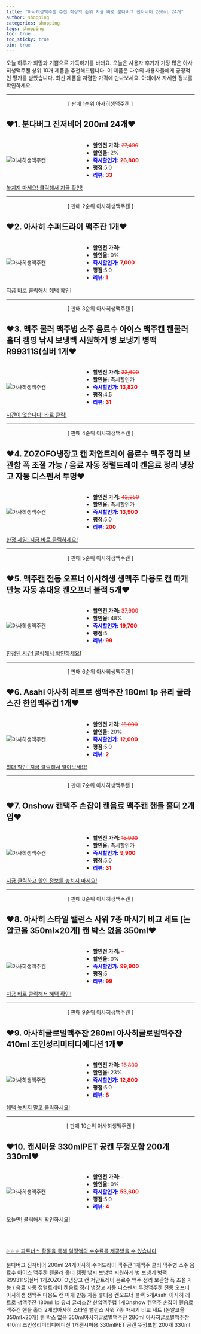 ```yaml
---
title: "아사히생맥주캔 추천 최상의 순위 지금 바로 분다버그 진저비어 200ml 24개"
author: shopping
categories: shopping
tags: shopping
toc: true
toc_sticky: true
pin: true
---
```

오늘 하루가 희망과 기쁨으로 가득하기를 바래요. 오늘은 사용자 후기가 가장 많은 아사히생맥주캔 상위 10개 제품을 추천해드립니다. 이 제품은 다수의 사용자들에게 긍정적인 평가를 받았습니다. 최신 제품을 저렴한 가격에 만나보세요. 아래에서 자세한 정보를 확인하세요.

---
<p class="toplist" style="margin: 0 auto; display: block; width: fit-content;">[ 판매 1순위 아사히생맥주캔 ]</p>

<h2><strong>❤️1. 분다버그 진저비어 200ml 24개❤️</strong></h2>

<div style="display: flex; align-items: center;">
    <div style="flex: 0.4;">
        <img src="https://thumbnail6.coupangcdn.com/thumbnails/remote/230x230ex/image/vendor_inventory/25a9/68fc409fc42a0436afdc9f8c2f5b1a4903da364ef10e855595ce7ccb303d.jpg" alt="아사히생맥주캔" style="max-width: 100%;">
    </div>
    <div style="flex: 0.6; margin-left: 10px;">
        <ul>
            <li><strong>할인전 가격:</strong> <del style="color: red;">27,490</del></li>
            <li><strong>할인율:</strong> 2%</li>
            <li><span style='color:blue'><strong>즉시할인가:</strong></span> <span style='color:red'><strong>26,800</strong></span></li>
            <li><strong>평점:</strong>5.0</li>
            <li><span style='color:blue'><strong>리뷰:</strong></span> <span style='color:red'><strong>33</strong></span></li>
        </ul>
    </div>
</div>
<div class="center">
    <a href="https://selin100587001.github.io?lptag=AF9450613&subid=githubio&pageKey=7510980456&traceid=V0-153&itemId=19680029653&vendorItemId=86785424353" class="myButton">
        놓치지 마세요! 클릭해서 지금 확인!
    </a>
</div>


---
<p class="toplist" style="margin: 0 auto; display: block; width: fit-content;">[ 판매 2순위 아사히생맥주캔 ]</p>

<h2><strong>❤️2. 아사히 수퍼드라이 맥주잔 1개❤️</strong></h2>

<div style="display: flex; align-items: center;">
    <div style="flex: 0.4;">
        <img src="https://thumbnail10.coupangcdn.com/thumbnails/remote/230x230ex/image/vendor_inventory/1fe1/05c64272715e328c22ddc5d0f30da66bf921534cc29ed5fff13954af2fdb.jpg" alt="아사히생맥주캔" style="max-width: 100%;">
    </div>
    <div style="flex: 0.6; margin-left: 10px;">
        <ul>
            <li><strong>할인전 가격:</strong> <del style="color: red;">-</del></li>
            <li><strong>할인율:</strong> 0%</li>
            <li><span style='color:blue'><strong>즉시할인가:</strong></span> <span style='color:red'><strong>7,000</strong></span></li>
            <li><strong>평점:</strong>5.0</li>
            <li><span style='color:blue'><strong>리뷰:</strong></span> <span style='color:red'><strong>1</strong></span></li>
        </ul>
    </div>
</div>
<div class="center">
    <a href="https://selin100587001.github.io?lptag=AF9450613&subid=githubio&pageKey=7687971423&traceid=V0-153&itemId=20551249212&vendorItemId=87627388107" class="myButton">
        지금 바로 클릭해서 혜택 확인!
    </a>
</div>


---
<p class="toplist" style="margin: 0 auto; display: block; width: fit-content;">[ 판매 3순위 아사히생맥주캔 ]</p>

<h2><strong>❤️3. 맥주 쿨러 맥주병 소주 음료수 아이스 맥주캔 캔쿨러 홀더 캠핑 낚시 보냉백 시원하게 병 보냉기 병팩 R99311S(실버 1개❤️</strong></h2>

<div style="display: flex; align-items: center;">
    <div style="flex: 0.4;">
        <img src="https://thumbnail10.coupangcdn.com/thumbnails/remote/230x230ex/image/vendor_inventory/4dca/5ad71240954421cba18d2ca2defa516642e87c5202c762d9ba0fd73d0ec3.jpg" alt="아사히생맥주캔" style="max-width: 100%;">
    </div>
    <div style="flex: 0.6; margin-left: 10px;">
        <ul>
            <li><strong>할인전 가격:</strong> <del style="color: red;">22,600</del></li>
            <li><strong>할인율:</strong> 즉시할인가</li>
            <li><span style='color:blue'><strong>즉시할인가:</strong></span> <span style='color:red'><strong>13,820</strong></span></li>
            <li><strong>평점:</strong>4.5</li>
            <li><span style='color:blue'><strong>리뷰:</strong></span> <span style='color:red'><strong>31</strong></span></li>
        </ul>
    </div>
</div>
<div class="center">
    <a href="https://selin100587001.github.io?lptag=AF9450613&subid=githubio&pageKey=7324922070&traceid=V0-153&itemId=18794412520&vendorItemId=85925394658" class="myButton">
        시간이 없습니다! 바로 클릭!
    </a>
</div>


---
<p class="toplist" style="margin: 0 auto; display: block; width: fit-content;">[ 판매 4순위 아사히생맥주캔 ]</p>

<h2><strong>❤️4. ZOZOFO냉장고 캔 저안트레이 음료수 맥주 정리 보관함 폭 조절 가능 / 음료 자동 정렬트레이 캔음료 정리 냉장고 자동 디스펜서 투명❤️</strong></h2>

<div style="display: flex; align-items: center;">
    <div style="flex: 0.4;">
        <img src="https://thumbnail10.coupangcdn.com/thumbnails/remote/230x230ex/image/vendor_inventory/a693/847c58ec51b824d56f59b40f76939b15ac0b8855cce75bc6180898b7b84c.jpg" alt="아사히생맥주캔" style="max-width: 100%;">
    </div>
    <div style="flex: 0.6; margin-left: 10px;">
        <ul>
            <li><strong>할인전 가격:</strong> <del style="color: red;">42,250</del></li>
            <li><strong>할인율:</strong> 즉시할인가</li>
            <li><span style='color:blue'><strong>즉시할인가:</strong></span> <span style='color:red'><strong>13,900</strong></span></li>
            <li><strong>평점:</strong>5.0</li>
            <li><span style='color:blue'><strong>리뷰:</strong></span> <span style='color:red'><strong>200</strong></span></li>
        </ul>
    </div>
</div>
<div class="center">
    <a href="https://selin100587001.github.io?lptag=AF9450613&subid=githubio&pageKey=7636753860&traceid=V0-153&itemId=20280467389&vendorItemId=86821786959" class="myButton">
        한정 세일! 지금 바로 클릭하세요!
    </a>
</div>


---
<p class="toplist" style="margin: 0 auto; display: block; width: fit-content;">[ 판매 5순위 아사히생맥주캔 ]</p>

<h2><strong>❤️5. 맥주캔 전동 오프너 아사히생 생맥주 다용도 캔 따개 만능 자동 휴대용 캔오프너 블랙 5개❤️</strong></h2>

<div style="display: flex; align-items: center;">
    <div style="flex: 0.4;">
        <img src="https://thumbnail10.coupangcdn.com/thumbnails/remote/230x230ex/image/vendor_inventory/dff7/a7f08f643bff2a2bc560f5aaaaff40177e576484018b1cf970f249785607.jpg" alt="아사히생맥주캔" style="max-width: 100%;">
    </div>
    <div style="flex: 0.6; margin-left: 10px;">
        <ul>
            <li><strong>할인전 가격:</strong> <del style="color: red;">37,900</del></li>
            <li><strong>할인율:</strong> 48%</li>
            <li><span style='color:blue'><strong>즉시할인가:</strong></span> <span style='color:red'><strong>19,700</strong></span></li>
            <li><strong>평점:</strong>5</li>
            <li><span style='color:blue'><strong>리뷰:</strong></span> <span style='color:red'><strong>99</strong></span></li>
        </ul>
    </div>
</div>
<div class="center">
    <a href="https://selin100587001.github.io?lptag=AF9450613&subid=githubio&pageKey=7699927702&traceid=V0-153&itemId=20613069710&vendorItemId=87687426141" class="myButton">
        한정된 시간! 클릭해서 확인하세요!
    </a>
</div>


---
<p class="toplist" style="margin: 0 auto; display: block; width: fit-content;">[ 판매 6순위 아사히생맥주캔 ]</p>

<h2><strong>❤️6. Asahi 아사히 레트로 생맥주잔 180ml 1p 유리 글라스잔 한입맥주컵 1개❤️</strong></h2>

<div style="display: flex; align-items: center;">
    <div style="flex: 0.4;">
        <img src="https://thumbnail9.coupangcdn.com/thumbnails/remote/230x230ex/image/vendor_inventory/b9ce/9fb6c07884d32fd92ae599e4fd6cccb65f4f6adf3b747800629f5e0e6782.jpeg" alt="아사히생맥주캔" style="max-width: 100%;">
    </div>
    <div style="flex: 0.6; margin-left: 10px;">
        <ul>
            <li><strong>할인전 가격:</strong> <del style="color: red;">15,000</del></li>
            <li><strong>할인율:</strong> 20%</li>
            <li><span style='color:blue'><strong>즉시할인가:</strong></span> <span style='color:red'><strong>12,000</strong></span></li>
            <li><strong>평점:</strong>5.0</li>
            <li><span style='color:blue'><strong>리뷰:</strong></span> <span style='color:red'><strong>2</strong></span></li>
        </ul>
    </div>
</div>
<div class="center">
    <a href="https://selin100587001.github.io?lptag=AF9450613&subid=githubio&pageKey=7895263437&traceid=V0-153&itemId=21624925995&vendorItemId=88675951553" class="myButton">
        최대 할인! 지금 클릭해서 알아보세요!
    </a>
</div>


---
<p class="toplist" style="margin: 0 auto; display: block; width: fit-content;">[ 판매 7순위 아사히생맥주캔 ]</p>

<h2><strong>❤️7. Onshow 캔맥주 손잡이 캔음료 맥주캔 핸들 홀더 2개입❤️</strong></h2>

<div style="display: flex; align-items: center;">
    <div style="flex: 0.4;">
        <img src="https://thumbnail7.coupangcdn.com/thumbnails/remote/230x230ex/image/vendor_inventory/49f6/3dd2431333a89de3dceff7366175203189258492bc1a30f184726ef921ca.jpg" alt="아사히생맥주캔" style="max-width: 100%;">
    </div>
    <div style="flex: 0.6; margin-left: 10px;">
        <ul>
            <li><strong>할인전 가격:</strong> <del style="color: red;">15,900</del></li>
            <li><strong>할인율:</strong> 즉시할인가</li>
            <li><span style='color:blue'><strong>즉시할인가:</strong></span> <span style='color:red'><strong>9,900</strong></span></li>
            <li><strong>평점:</strong>5.0</li>
            <li><span style='color:blue'><strong>리뷰:</strong></span> <span style='color:red'><strong>31</strong></span></li>
        </ul>
    </div>
</div>
<div class="center">
    <a href="https://selin100587001.github.io?lptag=AF9450613&subid=githubio&pageKey=7954783559&traceid=V0-153&itemId=21969820269&vendorItemId=89658694228" class="myButton">
        지금 클릭하고 할인 정보를 놓치지 마세요!
    </a>
</div>


---
<p class="toplist" style="margin: 0 auto; display: block; width: fit-content;">[ 판매 8순위 아사히생맥주캔 ]</p>

<h2><strong>❤️8. 아사히 스타일 밸런스 사워 7종 마시기 비교 세트 [논알코올 350ml×20개] 캔 박스 없음 350ml❤️</strong></h2>

<div style="display: flex; align-items: center;">
    <div style="flex: 0.4;">
        <img src="https://thumbnail10.coupangcdn.com/thumbnails/remote/230x230ex/image/vendor_inventory/42e8/4af0e16ac21a8ffba07fb731b8a7b6651ad8422e8478ac046cfd3acc06ad.jpg" alt="아사히생맥주캔" style="max-width: 100%;">
    </div>
    <div style="flex: 0.6; margin-left: 10px;">
        <ul>
            <li><strong>할인전 가격:</strong> <del style="color: red;">-</del></li>
            <li><strong>할인율:</strong> 0%</li>
            <li><span style='color:blue'><strong>즉시할인가:</strong></span> <span style='color:red'><strong>99,900</strong></span></li>
            <li><strong>평점:</strong>5</li>
            <li><span style='color:blue'><strong>리뷰:</strong></span> <span style='color:red'><strong>99</strong></span></li>
        </ul>
    </div>
</div>
<div class="center">
    <a href="https://selin100587001.github.io?lptag=AF9450613&subid=githubio&pageKey=8152969015&traceid=V0-153&itemId=21292742209&vendorItemId=88836727183" class="myButton">
        지금 바로 클릭해서 혜택 확인!
    </a>
</div>


---
<p class="toplist" style="margin: 0 auto; display: block; width: fit-content;">[ 판매 9순위 아사히생맥주캔 ]</p>

<h2><strong>❤️9. 아사히글로벌맥주잔 280ml 아사히글로벌맥주잔 410ml 조인성리미티디에디션 1개❤️</strong></h2>

<div style="display: flex; align-items: center;">
    <div style="flex: 0.4;">
        <img src="https://thumbnail8.coupangcdn.com/thumbnails/remote/230x230ex/image/vendor_inventory/92f0/aec390c034344dee53b8ba12857c51e22e0f5e910aca389496ab124294db.JPG" alt="아사히생맥주캔" style="max-width: 100%;">
    </div>
    <div style="flex: 0.6; margin-left: 10px;">
        <ul>
            <li><strong>할인전 가격:</strong> <del style="color: red;">16,800</del></li>
            <li><strong>할인율:</strong> 23%</li>
            <li><span style='color:blue'><strong>즉시할인가:</strong></span> <span style='color:red'><strong>12,800</strong></span></li>
            <li><strong>평점:</strong>5.0</li>
            <li><span style='color:blue'><strong>리뷰:</strong></span> <span style='color:red'><strong>8</strong></span></li>
        </ul>
    </div>
</div>
<div class="center">
    <a href="https://selin100587001.github.io?lptag=AF9450613&subid=githubio&pageKey=6622297393&traceid=V0-153&itemId=15062016176&vendorItemId=78853405571" class="myButton">
        혜택 놓치지 말고 클릭하세요!
    </a>
</div>


---
<p class="toplist" style="margin: 0 auto; display: block; width: fit-content;">[ 판매 10순위 아사히생맥주캔 ]</p>

<h2><strong>❤️10. 캔시머용 330mlPET 공캔 뚜껑포함 200개 330ml❤️</strong></h2>

<div style="display: flex; align-items: center;">
    <div style="flex: 0.4;">
        <img src="https://thumbnail7.coupangcdn.com/thumbnails/remote/230x230ex/image/vendor_inventory/1d71/edd167284d9b3d0a7809c77023103666fad44c50bcbeeb4759e5e6c9629c.jpg" alt="아사히생맥주캔" style="max-width: 100%;">
    </div>
    <div style="flex: 0.6; margin-left: 10px;">
        <ul>
            <li><strong>할인전 가격:</strong> <del style="color: red;">-</del></li>
            <li><strong>할인율:</strong> 0%</li>
            <li><span style='color:blue'><strong>즉시할인가:</strong></span> <span style='color:red'><strong>53,600</strong></span></li>
            <li><strong>평점:</strong>5.0</li>
            <li><span style='color:blue'><strong>리뷰:</strong></span> <span style='color:red'><strong>4</strong></span></li>
        </ul>
    </div>
</div>
<div class="center">
    <a href="https://selin100587001.github.io?lptag=AF9450613&subid=githubio&pageKey=8094580991&traceid=V0-153&itemId=22877842344&vendorItemId=88766996924" class="myButton">
        오늘만! 클릭해서 확인하세요!
    </a>
</div>

<br><br><br>[💦 💦 💦 파트너스 활동을 통해 일정액의 수수료를 제공받을 수 있습니다](https://link.coupang.com/a/bcpT2c)<br><br>분다버그 진저비어 200ml 24개아사히 수퍼드라이 맥주잔 1개맥주 쿨러 맥주병 소주 음료수 아이스 맥주캔 캔쿨러 홀더 캠핑 낚시 보냉백 시원하게 병 보냉기 병팩 R99311S(실버 1개ZOZOFO냉장고 캔 저안트레이 음료수 맥주 정리 보관함 폭 조절 가능 / 음료 자동 정렬트레이 캔음료 정리 냉장고 자동 디스펜서 투명맥주캔 전동 오프너 아사히생 생맥주 다용도 캔 따개 만능 자동 휴대용 캔오프너 블랙 5개Asahi 아사히 레트로 생맥주잔 180ml 1p 유리 글라스잔 한입맥주컵 1개Onshow 캔맥주 손잡이 캔음료 맥주캔 핸들 홀더 2개입아사히 스타일 밸런스 사워 7종 마시기 비교 세트 [논알코올 350ml×20개] 캔 박스 없음 350ml아사히글로벌맥주잔 280ml 아사히글로벌맥주잔 410ml 조인성리미티디에디션 1개캔시머용 330mlPET 공캔 뚜껑포함 200개 330ml